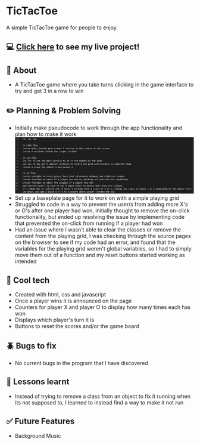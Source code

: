 # TicTacToe
A simple TicTacToe game for people to enjoy.

## :computer: [Click here](https://amarynn.github.io/TicTacToe/) to see my live project!

## :page_facing_up: About
- A TicTacToe game where you take turns clicking in the game interface to try and get 3 in a row to win

## :pencil2: Planning & Problem Solving
- Initially make pseudocode to work through the app functionality and plan how to make it work
![pseudocode picture](./TicTacToePseudoCode.png)
- Set up a baseplate page for it to work on with a simple playing grid
- Struggled to code in a way to prevent the user/s from adding more X's or O's after one player had won, initially thought to remove the on-click functionality, but ended up resolving the issue by implementing code that prevented the on-click from running if a player had won
- Had an issue where I wasn't able to clear the classes or remove the content from the playing grid, I was checking through the source pages on the browser to see if my code had an error, and found that the variables for the playing grid weren't global variables, so I had to simply move them out of a function and my reset buttons started working as intended

## :rocket: Cool tech
- Created with html, css and javascript
- Once a player wins it is announced on the page
- Counters for player X and player O to display how many times each has won
- Displays which player's turn it is
- Buttons to reset the scores and/or the game board

## :beetle: Bugs to fix
- No current bugs in the program that I have discovered

## :notebook: Lessons learnt
- Instead of trying to remove a class from an object to fix it running when its not supposed to, I learned to instead find a way to make it not run

## :white_check_mark: Future Features
- Background Music 